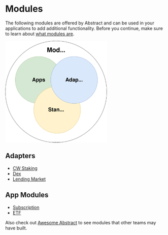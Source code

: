# Modules

The following modules are offered by Abstract and can be used in your applications to add additional functionality. Before you continue, make sure to learn about [what modules are](../framework/modules.md).

<img src="../assets/modules.svg" alt="drawing" width="320" style="vertical-align:middle"/>

## Adapters

- [CW Staking](./cw-staking.md)
- [Dex](./dex.md)
- [Lending Market](./lending-market.md)

## App Modules

- [Subscription](./subscription.md)
- [ETF](./etf.md)

Also check out [Awesome Abstract](https://github.com/AbstractSDK/awesome-abstract) to see modules that other teams may have built.
